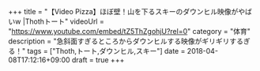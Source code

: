 +++
title =  "【Video Pizza】ほぼ壁！山を下るスキーのダウンヒル映像がやばいw |Thothトート"
videoUrl = "https://www.youtube.com/embed/tZ5ThZgohjU?rel=0"
category = "体育"
description = "急斜面すぎるところからダウンヒルする映像がギリギリするぎる！"
tags = ["Thoth,トート,ダウンヒル,スキー"]
date = 2018-04-08T17:12:16+09:00
draft = true
+++

